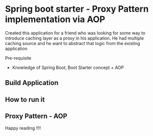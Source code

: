 # Spring boot starter - Proxy Pattern implementation via AOP

Created this application for a friend who was looking for some way to introduce caching layer as a proxy in his application. He had multiple caching source and he want to abstract that logic from the existing application

Pre-requisite
* Knowledge of Spring Boot, Boot Starter concept + AOP

## Build Application


## How to run it


## Proxy Pattern - AOP 


Happy reading !!!!
